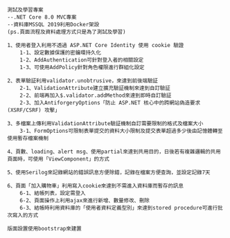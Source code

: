     測試及學習專案
    --.NET Core 8.0 MVC專案
    --資料庫MSSQL 2019利用Docker架設
    (ps.頁面流程及資料處理方式只是為了測試及學習)
    
    1、使用者登入利用不透過 ASP.NET Core Identity 使用 cookie 驗證
        1-1、設定數據保護的密鑰環持久化
        1-2、AddAuthentication可針對登入者的相關設定
        1-3、可使用AddPolicy針對角色權限進行群組化設定
    
    2、表單驗証利用validator.unobtrusive，來達到前後端驗証
        2-1、ValidationAttribute建立擴充驗証機制來達到自訂驗証
        2-2、前端再加入$.validator.addMethod來達到即時自訂驗証
        2-3、加入AntiforgeryOptions「防止 ASP.NET 核心中的跨網站偽造要求 (XSRF/CSRF) 攻擊」
    
    3、多檔案上傳利用ValidationAttribute驗証機制自訂需要限制的格式及檔案大小
        3-1、FormOptions可限制表單提交的資料大小限制及提交表單超過多少後由記憶體轉至使用暫存檔案機制
    
    4、頁數、loading、alert msg、使用partial來達到共用目的，日後若有複雜邏輯的共用頁面時，可使用「ViewComponent」的方式
    
    5、使用Serilog來記錄網站的錯誤訊息方便除錯，記錄在檔案方便查詢，並設定記錄7天
    
    6、頁面「加入購物車」利用寫入cookie來達到不需進入資料庫而暫存的訊息
        6-1、結帳列表，設定需登入
        6-2、頁面操作上利用ajax來進行新增、數量修改、刪除
        6-3、結帳時利用資料庫的「使用者資料定義型別」來達到stored procedure可進行批次寫入的方式
    
    版面設置使用bootstrap來建置


